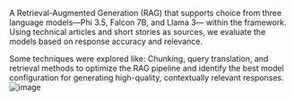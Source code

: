  A Retrieval-Augmented Generation (RAG)  that supports choice from three language models—Phi 3.5, Falcon 7B, and Llama 3— within the framework. Using technical articles and short stories
 as sources, we evaluate the models based on response accuracy and relevance.
 
Some techniques were explored like: Chunking, query translation, and retrieval methods to optimize the RAG pipeline and identify the best model configuration for generating high-quality, contextually relevant responses.
![image](https://github.com/user-attachments/assets/5299c44b-9366-4f7c-86e9-78849bce1d7b)
